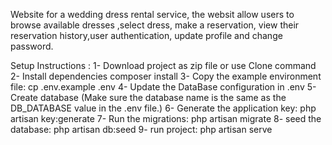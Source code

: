Website for a wedding dress rental service,
the websit allow users to browse available dresses ,select dress, make a reservation, view their reservation history,user authentication, update profile and change password.

Setup Instructions :
1- Download project as zip file or use Clone command
2- Install dependencies 
   composer install
3- Copy the example environment file:
   cp .env.example .env
4- Update the DataBase configuration in .env 
5- Create database (Make sure the database name is the same as the DB_DATABASE value in the .env file.)
6- Generate the application key:
   php artisan key:generate
7- Run the migrations:
   php artisan migrate
8- seed the database:
   php artisan db:seed
9- run project:
   php artisan serve
